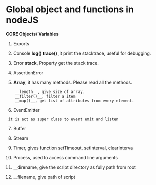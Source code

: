 # Global object and functions in nodeJS

**CORE Objects\/ Variables**

1. Exports 
2. Console
          **log\(\)**
          **trace\(\)**     ,it print the stacktrace, useful for debugging.

3. Error
          **stack**,  Property get the stack trace.

4. AssertionError

5. **Array**, it has many methods. Please read all the methods.

  ```
      __length__, give size of array.
      __filter()__, filter a item
      __map()__, get list of attributes from every element.
  ```

6. EventEmitter

  ```
   it is act as super class to event emit and listen
  ```

7. Buffer

8. Stream
9. Timer, gives function setTimeout, setInterval, clearInterva
10. Process, used to access command line arguments
11. \_\_direname, give the script directory as fully path from root
12. \_\_filename,  give path of script

